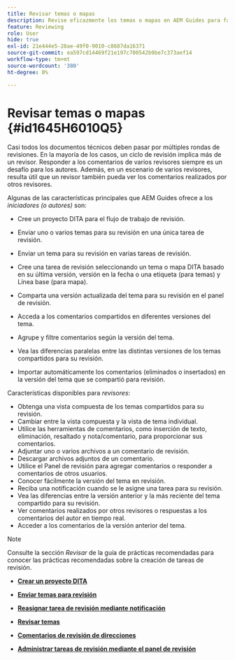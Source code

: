 ```yaml
---
title: Revisar temas o mapas
description: Revise eficazmente los temas o mapas en AEM Guides para facilitar la evaluación del contenido. Conocer las funciones de los autores y revisores de AEM Guides.
feature: Reviewing
role: User
hide: true
exl-id: 21e444e5-28ae-49f0-9010-c8687da16371
source-git-commit: ea597cd14469f21e197c700542b9be7c373aef14
workflow-type: tm+mt
source-wordcount: '380'
ht-degree: 0%

---
```


# Revisar temas o mapas {#id1645H6010Q5}

Casi todos los documentos técnicos deben pasar por múltiples rondas de revisiones. En la mayoría de los casos, un ciclo de revisión implica más de un revisor. Responder a los comentarios de varios revisores siempre es un desafío para los autores. Además, en un escenario de varios revisores, resulta útil que un revisor también pueda ver los comentarios realizados por otros revisores.

Algunas de las características principales que AEM Guides ofrece a los *iniciadores \(o autores\)* son:

- Cree un proyecto DITA para el flujo de trabajo de revisión.
- Enviar uno o varios temas para su revisión en una única tarea de revisión.

- Enviar un tema para su revisión en varias tareas de revisión.

- Cree una tarea de revisión seleccionando un tema o mapa DITA basado en su última versión, versión en la fecha o una etiqueta \(para temas\) y Línea base \(para mapa\).

- Comparta una versión actualizada del tema para su revisión en el panel de revisión.

- Acceda a los comentarios compartidos en diferentes versiones del tema.

- Agrupe y filtre comentarios según la versión del tema.

- Vea las diferencias paralelas entre las distintas versiones de los temas compartidos para su revisión.

- Importar automáticamente los comentarios \(eliminados o insertados\) en la versión del tema que se compartió para revisión.


Características disponibles para *revisores*:

- Obtenga una vista compuesta de los temas compartidos para su revisión.
- Cambiar entre la vista compuesta y la vista de tema individual.
- Utilice las herramientas de comentarios, como inserción de texto, eliminación, resaltado y nota/comentario, para proporcionar sus comentarios.
- Adjuntar uno o varios archivos a un comentario de revisión.
- Descargar archivos adjuntos de un comentario.
- Utilice el Panel de revisión para agregar comentarios o responder a comentarios de otros usuarios.
- Conocer fácilmente la versión del tema en revisión.
- Reciba una notificación cuando se le asigne una tarea para su revisión.
- Vea las diferencias entre la versión anterior y la más reciente del tema compartido para su revisión.
- Ver comentarios realizados por otros revisores o respuestas a los comentarios del autor en tiempo real.
- Acceder a los comentarios de la versión anterior del tema.

>[!NOTE]
>
> Consulte la sección *Revisar* de la guía de prácticas recomendadas para conocer las prácticas recomendadas sobre la creación de tareas de revisión.

- **[Crear un proyecto DITA](authoring-create-dita-project.md)**

- **[Enviar temas para revisión](review-send-topics-for-review.md)**

- **[Reasignar tarea de revisión mediante notificación](reassign-review-using-notification.md)**

- **[Revisar temas](review-topics.md)**

- **[Comentarios de revisión de direcciones](review-address-review-comments.md)**

- **[Administrar tareas de revisión mediante el panel de revisión](review-manage-tasks-review-dashboard.md)**
